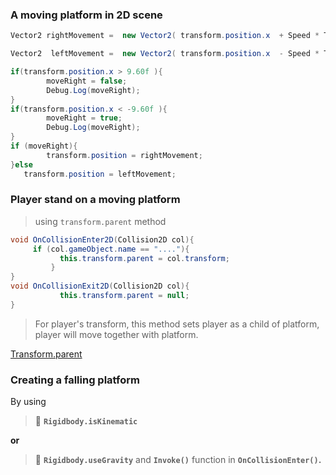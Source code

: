 ### A moving platform in 2D scene

```cs
Vector2 rightMovement =  new Vector2( transform.position.x  + Speed * Time.deltaTime, transform.position.y );

Vector2  leftMovement =  new Vector2( transform.position.x  - Speed * Time.deltaTime, transform.position.y );

if(transform.position.x > 9.60f ){
        moveRight = false;
        Debug.Log(moveRight);
}
if(transform.position.x < -9.60f ){
        moveRight = true;
        Debug.Log(moveRight);
}
if (moveRight){
        transform.position = rightMovement;
}else  
   transform.position = leftMovement;
```

### Player stand on a moving platform
> using `transform.parent` method

```cs
void OnCollisionEnter2D(Collision2D col){    
     if (col.gameObject.name == "...."){  
           this.transform.parent = col.transform;
		 }
}
void OnCollisionExit2D(Collision2D col){
           this.transform.parent = null;
}
```

> For player's transform, this method sets player as a child of platform, player will move 
together with platform.

[Transform.parent](https://docs.unity3d.com/ScriptReference/Transform-parent.html)


### Creating a falling platform

By using 


> 📌 **`Rigidbody.isKinematic`**



**or** 

> 📌 **`Rigidbody.useGravity`** and **`Invoke()`** function in **`OnCollisionEnter()`.**



